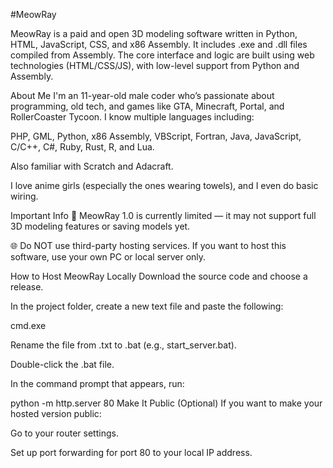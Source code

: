 #MeowRay


MeowRay is a paid and open 3D modeling software written in Python, HTML, JavaScript, CSS, and x86 Assembly. It includes .exe and .dll files compiled from Assembly. The core interface and logic are built using web technologies (HTML/CSS/JS), with low-level support from Python and Assembly.

About Me
I'm an 11-year-old male coder who’s passionate about programming, old tech, and games like GTA, Minecraft, Portal, and RollerCoaster Tycoon. I know multiple languages including:

PHP, GML, Python, x86 Assembly, VBScript, Fortran, Java, JavaScript, C/C++, C#, Ruby, Rust, R, and Lua.

Also familiar with Scratch and Adacraft.

I love anime girls (especially the ones wearing towels), and I even do basic wiring.

Important Info
🛑 MeowRay 1.0 is currently limited — it may not support full 3D modeling features or saving models yet.

🌐 Do NOT use third-party hosting services. If you want to host this software, use your own PC or local server only.

How to Host MeowRay Locally
Download the source code and choose a release.

In the project folder, create a new text file and paste the following:

cmd.exe


Rename the file from .txt to .bat (e.g., start_server.bat).

Double-click the .bat file.

In the command prompt that appears, run:

python -m http.server 80
Make It Public (Optional)
If you want to make your hosted version public:

Go to your router settings.

Set up port forwarding for port 80 to your local IP address.

